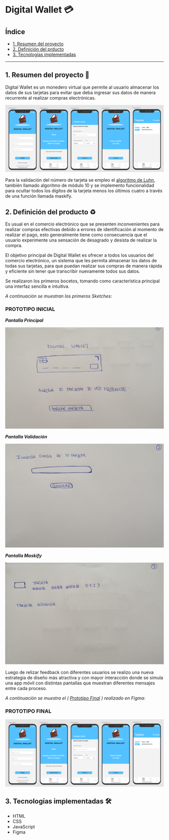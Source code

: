 # Digital Wallet 💳

## Índice

* [1. Resumen del proyecto](#1-resumen-del-proyecto-📝)
* [2. Definición del prducto](#2-definición-del-producto-♻️)
* [3. Tecnologías implementadas](#3-tecnologías-implementadas-🛠️)

***

## 1. Resumen del proyecto 📝

Digital Wallet es un monedero virtual que permite al usuario almacenar los datos de sus tarjetas para evitar que deba ingresar sus datos de manera recurrente al realizar compras electrónicas.

![Digital Wallet](src/img/digitalwallet.png)

Para la validación del número de tarjeta se empleo el [algoritmo de Luhn](https://es.wikipedia.org/wiki/Algoritmo_de_Luhn),
también llamado algoritmo de módulo 10 y se implemento funcionalidad para ocultar todos los dígitos de la tarjeta menos
los últimos cuatro a través de una función llamada maskify.

## 2. Definición del producto ♻️

 Es usual en el comercio electrónico que se presenten inconvenientes para realizar compras efectivas debido a errores de identificación al momento de realizar el pago, esto generalmente tiene como consecuencia que el usuario experimente una sensación de desagrado y desista de realizar la compra. 
 
 El objetivo principal de Digital Wallet es ofrecer a todos los usuarios del comercio electrónico, un sistema que les permita almacenar los datos de todas sus tarjetas, para que puedan realizar sus compras de manera rápida y eficiente sin tener que transcribir nuevamente todos sus datos. 

 Se realizaron los primeros bocetos, tomando como característica principal una interfaz sencilla e intuitiva. 
 
 _A continuación se muestran los primeros Sketches:_

### PROTOTIPO INICIAL

  ___Pantalla Principal___

 ![1](src/img/1.jpg)

 ___Pantalla Validación___

 ![2](src/img/2.jpg)

 ___Pantalla Maskify___

 ![3](src/img/3.jpg)

Luego de relizar feedback con diferentes usuarios se realizo una nueva estrategia de diseño más atractiva y con mayor interacción donde se simula una app móvil con distintas pantallas que muestran diferentes mensajes entre cada proceso.

_A continuación se muestra el ( [Prototipo Final](https://www.figma.com/file/9vaPSCzMPMRIxIzOJA3okV/Digital-Wallet?node-id=0%3A1) ) realizado en Figma:_

### PROTOTIPO FINAL
  
  ![Digital Wallet](src/img/digitalwallet.png)

## 3. Tecnologías implementadas 🛠️

* HTML
* CSS 
* JavaScript
* Figma 
